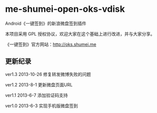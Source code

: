 me-shumei-open-oks-vdisk
========================
Android《一键签到》的新浪微盘签到插件

本项目采用 GPL 授权协议，欢迎大家在这个基础上进行改进，并与大家分享。

《一键签到》官方网站：<http://oks.shumei.me>


## 更新纪录
ver1.3 2013-10-26
修复转发微博失败的问题

ver1.2 2013-8-1
更新微盘页面URL

ver1.1 2013-6-7
添加验证码支持

ver1.0 2013-6-3
实现手机版微盘签到